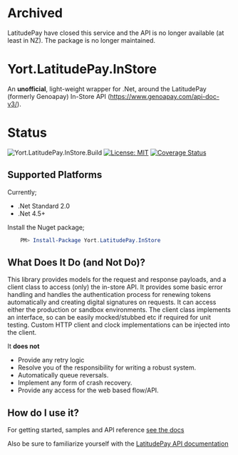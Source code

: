 # Archived
LatitudePay have closed this service and the API is no longer available (at least in NZ). The package is no longer maintained.

# Yort.LatitudePay.InStore
An **unofficial**, light-weight wrapper for .Net, around the LatitudePay (formerly Genoapay) In-Store API (https://www.genoapay.com/api-doc-v3/).

# Status
![Yort.LatitudePay.InStore.Build](https://github.com/Yortw/Yort.LatitudePay.InStore/workflows/Yort.LatitudePay.InStore.Build/badge.svg) [![License: MIT](https://img.shields.io/badge/License-MIT-blue.svg)](https://opensource.org/licenses/MIT) [![Coverage Status](https://coveralls.io/repos/github/Yortw/Yort.LatitudePay.InStore/badge.svg?branch=master)](https://coveralls.io/github/Yortw/Yort.LatitudePay.InStore?branch=master)
    
## Supported Platforms
Currently;

* .Net Standard 2.0
* .Net 4.5+

Install the Nuget package;

```powershell
    PM> Install-Package Yort.LatitudePay.InStore
```

## What Does It Do (and Not Do)?
This library provides models for the request and response payloads, and a client class to access (only) the in-store API. It provides some basic error handling and handles the authentication process for renewing tokens automatically and creating digital signatures on requests. It can access either the production or sandbox environments. The client class implements an interface, so can be easily mocked/stubbed etc if required for unit testing. Custom HTTP client and clock implementations can be injected into the client. 

It **does not** 
* Provide any retry logic
* Resolve you of the responsibility for writing a robust system.
* Automatically queue reversals.
* Implement any form of crash recovery.
* Provide any access for the web based flow/API.

## How do I use it?

For getting started, samples and API reference [see the docs](https://yortw.github.io/Yort.LatitudePay.InStore/docs/api/index.html)

Also be sure to familiarize yourself with the [LatitudePay API documentation](https://www.genoapay.com/api-doc-v3/)
